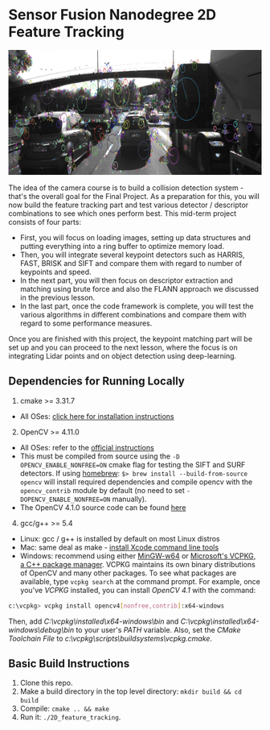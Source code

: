 # Sensor Fusion Nanodegree 2D Feature Tracking

<img src="images/keypoints.png" width="820" height="248" />

The idea of the camera course is to build a collision detection system - that's the overall goal for the Final Project. As a preparation for this, you will now build the feature tracking part and test various detector / descriptor combinations to see which ones perform best. This mid-term project consists of four parts:

- First, you will focus on loading images, setting up data structures and putting everything into a ring buffer to optimize memory load.
- Then, you will integrate several keypoint detectors such as HARRIS, FAST, BRISK and SIFT and compare them with regard to number of keypoints and speed.
- In the next part, you will then focus on descriptor extraction and matching using brute force and also the FLANN approach we discussed in the previous lesson.
- In the last part, once the code framework is complete, you will test the various algorithms in different combinations and compare them with regard to some performance measures.

Once you are finished with this project, the keypoint matching part will be set up and you can proceed to the next lesson, where the focus is on integrating Lidar points and on object detection using deep-learning.

## Dependencies for Running Locally

1. cmake >= 3.31.7

- All OSes: [click here for installation instructions](https://cmake.org/install/)

2. OpenCV >= 4.11.0

- All OSes: refer to the [official instructions](https://docs.opencv.org/master/df/d65/tutorial_table_of_content_introduction.html)
- This must be compiled from source using the `-D OPENCV_ENABLE_NONFREE=ON` cmake flag for testing the SIFT and SURF detectors. If using [homebrew](https://brew.sh/): `$> brew install --build-from-source opencv` will install required dependencies and compile opencv with the `opencv_contrib` module by default (no need to set `-DOPENCV_ENABLE_NONFREE=ON` manually).
- The OpenCV 4.1.0 source code can be found [here](https://github.com/opencv/opencv/tree/4.1.0)

4. gcc/g++ >= 5.4

- Linux: gcc / g++ is installed by default on most Linux distros
- Mac: same deal as make - [install Xcode command line tools](https://developer.apple.com/xcode/features/)
- Windows: recommend using either [MinGW-w64](http://mingw-w64.org/doku.php/start) or [Microsoft's VCPKG, a C++ package manager](https://docs.microsoft.com/en-us/cpp/build/install-vcpkg?view=msvc-160&tabs=windows). VCPKG maintains its own binary distributions of OpenCV and many other packages. To see what packages are available, type `vcpkg search` at the command prompt. For example, once you've _VCPKG_ installed, you can install _OpenCV 4.1_ with the command:

```bash
c:\vcpkg> vcpkg install opencv4[nonfree,contrib]:x64-windows
```

Then, add _C:\vcpkg\installed\x64-windows\bin_ and _C:\vcpkg\installed\x64-windows\debug\bin_ to your user's _PATH_ variable. Also, set the _CMake Toolchain File_ to _c:\vcpkg\scripts\buildsystems\vcpkg.cmake_.

## Basic Build Instructions

1. Clone this repo.
2. Make a build directory in the top level directory: `mkdir build && cd build`
3. Compile: `cmake .. && make`
4. Run it: `./2D_feature_tracking`.

